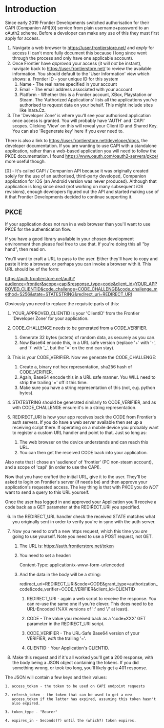 Introduction
============

  Since early 2019 Frontier Developments switched authorisation for their CAPI (Companion API)[0] service from plain username+password to an oAuth2 scheme.
  Before a developer can make any use of this they must first apply for access.

1. Navigate a web browser to <https://user.frontierstore.net/> and *apply* for access (I can't more fully document this because I long since went through the process and only have one applicable account).
2. Once Frontier have *approved* your access (it will _not_ be instant), navigate back to <https://user.frontierstore.net/> to review the available information.  You should default to the 'User Information' view which shows: a. Frontier ID - your unique ID for this system
	1. Name - The real name specified in your account
	2. Email - The email address associated with your account
	3. Platform - Whether this is a Frontier account, XBox, Playstation or Steam.  The 'Authorized Applications' lists all the applications you've authorised to request data on your behalf.  This might include sites like Inara.Cz.  
3. The 'Developer Zone' is where you'll see your authorised application once access is granted.  You will probably have 'AUTH' and 'CAPI' scopes.  Clicking 'View' on this will reveal your Client ID and Shared Key.  You can also 'Regenerate key' here if you ever need to.  

  There is also a link to <https://user.frontierstore.net/developer/docs>,
 the developer documentation.  If you are wanting to use CAPI with a
 standalone application, rather than a web-based application you will
 need to follow the PKCE documentation.
   I found <https://www.oauth.com/oauth2-servers/pkce/> more useful
 though.
  
[0] - It's called CAPI / Companion API because it was originally created
solely for the use of an authorised, third-party developed, Companion
application for iOS (an Android version was never produced).  Although
that application is long since dead (not working on many subsequent iOS
revisions), enough developers figured out the API and started making use
of it that Frontier Developments decided to continue supporting it.

PKCE
----

  If your application does not run in a web browser than you'll want to
use PKCE for the authentication flow.

  If you have a good library available in your chosen development
environment then please feel free to use that.  If you're doing this all
"by hand", then read on.

  You'll want to craft a URL to pass to the user.  Either they'll have
to copy and paste it into a browser, or perhaps you can invoke a browser
with it.
  This URL should be of the form:

<https://auth.frontierstore.net/auth?audience=frontier&scope=capi&response_type=code&client_id=YOUR_APPROVED_CLIENTID&code_challenge=CODE_CHALLENGE&code_challenge_method=S256&state=STATESTRING&redirect_uri=REDIRECT_URI>

  Obviously you need to replace the requisite parts of this:

1. YOUR_APPROVED_CLIENTID is your 'ClientID' from the Frontier
    'Developer Zone' for your application.
2. CODE_CHALLENGE needs to be generated from a CODE_VERIFIER.

	1. Generate 32 bytes (octets) of random data, as securely as you can.
	2. Now Base64 encode this, in a URL safe version (replace '+' with
      '-', and '/' with '_', but the '=' on the end can stay).

3. This is your CODE_VERIFIER.  Now we generate the CODE_CHALLENGE:

	1. Create a, binary not hex representation, sha256 hash of
      CODE_VERIFIER.
	2. Again, Base64 encode this in a URL safe manner.  You WILL need
     to strip the trailing '=' off it this time.
	3. Make sure you have a string representation of this (not, e.g.
      python bytes).

4. STATESTRING should be generated similarly to CODE_VERIFIER, and
    as with CODE_CHALLENGE ensure it's in a string representation.
5. REDIRECT_URI is how your app receives back the CODE from
    Frontier's auth servers.  If you do have a web server available then
    set up a receiving script there.  If operating on a mobile device
    you probably want to register a custom URL handler and point to
    that.  Just so long as:

	1. The web browser on the device understands and can reach this
       URL.
	2. You can then get the received CODE back into your application.

Also note that I chose an 'audience' of 'frontier' (PC non-steam
account), and a scope of 'capi' (in order to use the CAPI).

Now that you have crafted the initial URL, give it to the user.
They'll be asked to login on Frontier's server (if needs be) and then
approve your application's requested access.  The key thing is that with
PKCE you do *NOT* want to send a query to this URL yourself.

  Once the user has logged in and approved your Application you'll
receive a code back as a GET parameter at the REDIRECT_URI you
specified.

6. In the REDIRECT_URL handler check the received STATE matches what
    you originally sent in order to verify you're in sync with the auth
    server.

7. Now you need to craft a new https request, which this time you *are*
    going to use yourself.  Note you need to use a POST request, not
    GET.

	1. The URL is: <https://auth.frontierstore.net/token>

 	2. You need to set a header:

		Content-Type: application/x-www-form-urlencoded

	3. And the data in the body will be a string:

		redirect_uri=REDIRECT_URI&code=CODE&grant_type=authorization_code&code_verifier=CODE_VERIFIER&client_id=CLIENTID

		1. REDIRECT_URI - again a web script to receive the response.  You
       can re-use the same one if you're clever.  This does need to be
       URL-Encoded (%XX versions of ':' and '/' at least).

		2. CODE - The value you received back as a 'code=XXX' GET
       parameter in the REDIRECT_URI script.

		3. CODE_VERIFIER - The URL-Safe Base64 version of your VERIFIER,
       *with* the trailing '='.

		4. CLIENTID - Your Application's CLIENTID.

8. Make this request and if it's all worked you'll get a 200 response,
with the body being a JSON object containing the tokens.  If you
did something wrong, or took too long, you'll likely get a 401
response.

The JSON will contain a few keys and their values:

	1. access_token - the token to be used on CAPI endpoint requests

	2. refresh_token - the token that can be used to get a new
       access_token if the latter has expired, assuming this token hasn't
       also expired.

	3. token_type - "Bearer"

	4. expires_in - Seconds(?) until the (which?) token expires. 
